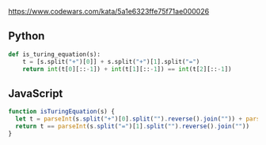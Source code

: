https://www.codewars.com/kata/5a1e6323ffe75f71ae000026

## Python
```python
def is_turing_equation(s):
    t = [s.split("+")[0]] + s.split("+")[1].split("=")
    return int(t[0][::-1]) + int(t[1][::-1]) == int(t[2][::-1])
```

## JavaScript
```js
function isTuringEquation(s) {
  let t = parseInt(s.split("+")[0].split("").reverse().join("")) + parseInt(s.split("+")[1].split("=")[0].split("").reverse().join(""));
  return t == parseInt(s.split("=")[1].split("").reverse().join(""))
}
```